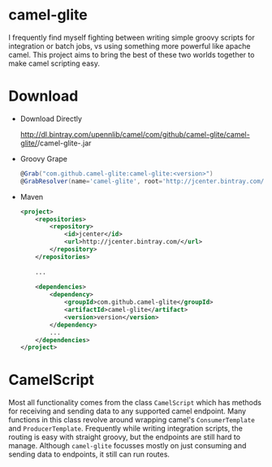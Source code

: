 camel-glite
============

I frequently find myself fighting between writing simple groovy scripts for integration or batch jobs, vs using 
something more powerful like apache camel.  This project aims to bring the best of these two worlds together to
make camel scripting easy.

Download
========
* Download Directly

    http://dl.bintray.com/upennlib/camel/com/github/camel-glite/camel-glite/<version>/camel-glite-<version>.jar

* Groovy Grape

    ```groovy
    @Grab("com.github.camel-glite:camel-glite:<version>")
    @GrabResolver(name='camel-glite', root='http://jcenter.bintray.com/')    
    ```

* Maven

    ```xml
    <project>
        <repositories>
            <repository>
                <id>jcenter</id>
                <url>http://jcenter.bintray.com/</url>
            </repository>
        </repositories>
        
        ...
        
        <dependencies>
            <dependency>
                <groupId>com.github.camel-glite</groupId>
                <artifactId>camel-glite</artifact>
                <version>version</version>
            </dependency>
            ...
        </dependencies>
    </project>
    ```


CamelScript
===========

Most all functionality comes from the class `CamelScript` which has
methods for receiving and sending data to any supported camel endpoint.
Many functions in this class revolve around wrapping camel's `ConsumerTemplate`
and `ProducerTemplate`.  Frequently while writing integration scripts, the 
routing is easy with straight groovy, but the endpoints are still hard
to manage.  Although `camel-glite` focusses mostly on just consuming and
sending data to endpoints, it still can run routes.


